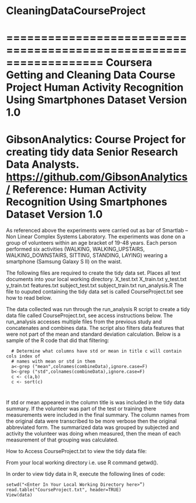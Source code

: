 # CleaningDataCourseProject
==================================================================
Coursera Getting and Cleaning Data
Course Project
Human Activity Recognition Using Smartphones Dataset
Version 1.0
==================================================================
GibsonAnalytics: Course Project for creating tidy data
Senior Research Data Analysts.
https://github.com/GibsonAnalytics/
Reference: Human Activity Recognition Using Smartphones Dataset
Version 1.0
==================================================================

As referenced above the experiments were carried out as bar of  Smartlab – Non Linear Complex Systems Laboratory.  The experiments was done on a group of volunteers within an age bracket of 19-48 years. Each person performed six activities (WALKING, WALKING_UPSTAIRS, WALKING_DOWNSTAIRS, SITTING, STANDING, LAYING) wearing a smartphone (Samsung Galaxy S II) on the waist.

The following files are required to create the tidy data set.  Places all text documents into your local working directory.
      X_test.txt
      X_train.txt
      y_test.txt
      y_train.txt
      features.txt
      subject_test.txt
      subject_train.txt
      run_analysis.R
The file to ouputed containing the tidy data set is called CourseProject.txt see how to read below.

      
The data collected was run through the run_analysis R script to create a tidy data file called CourseProject.txt, see access instructions below.   The run_analysis accesses multiple files from the previous study and concatenates and combines data.   The script also filters data features that were not part of the mean and standard deviation calculation.  Below is a sample of the R code that did that filtering:

      # Determine what columns have std or mean in title c will contain cols index of 
      # names with mean or std in them
      a<-grep ("mean",colnames(combineData),ignore.case=F)
      b<-grep ("std",colnames(combineData),ignore.case=F)
      c <- c(a,b)
      c <- sort(c)
#
If std or mean appeared in the column title is was included in the tidy data summary.  If the volunteer was part of the test or training there measurements were included in the final summary.  The column names from the original data were transcribed to be more verbose then the original abbreviated form.  The summarized data was grouped by subjected and activity the volunteer was doing when measured, then the mean of each measurement of that grouping was calculated. 


How to Access CourseProject.txt to view the tidy data file:

From your local working directory i.e. use R command getwd().

In order to view tidy data in R, execute the following lines of code:

    setwd("<Enter In Your Local Working Directory here>”) 
    read.table("CourseProject.txt", header=TRUE)
    View(data)



